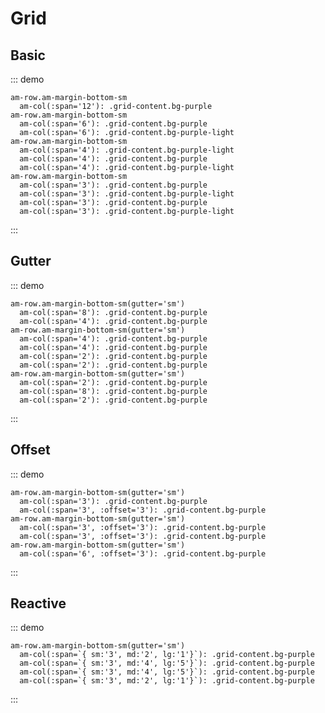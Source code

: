# Grid

## Basic

::: demo
```jade
am-row.am-margin-bottom-sm
  am-col(:span='12'): .grid-content.bg-purple
am-row.am-margin-bottom-sm
  am-col(:span='6'): .grid-content.bg-purple
  am-col(:span='6'): .grid-content.bg-purple-light
am-row.am-margin-bottom-sm
  am-col(:span='4'): .grid-content.bg-purple-light
  am-col(:span='4'): .grid-content.bg-purple
  am-col(:span='4'): .grid-content.bg-purple-light
am-row.am-margin-bottom-sm
  am-col(:span='3'): .grid-content.bg-purple
  am-col(:span='3'): .grid-content.bg-purple-light
  am-col(:span='3'): .grid-content.bg-purple
  am-col(:span='3'): .grid-content.bg-purple-light
```
:::

## Gutter

::: demo
```jade
am-row.am-margin-bottom-sm(gutter='sm')
  am-col(:span='8'): .grid-content.bg-purple
  am-col(:span='4'): .grid-content.bg-purple
am-row.am-margin-bottom-sm(gutter='sm')
  am-col(:span='4'): .grid-content.bg-purple
  am-col(:span='4'): .grid-content.bg-purple
  am-col(:span='2'): .grid-content.bg-purple
  am-col(:span='2'): .grid-content.bg-purple
am-row.am-margin-bottom-sm(gutter='sm')
  am-col(:span='2'): .grid-content.bg-purple
  am-col(:span='8'): .grid-content.bg-purple
  am-col(:span='2'): .grid-content.bg-purple
```
:::

## Offset

::: demo
```jade
am-row.am-margin-bottom-sm(gutter='sm')
  am-col(:span='3'): .grid-content.bg-purple
  am-col(:span='3', :offset='3'): .grid-content.bg-purple
am-row.am-margin-bottom-sm(gutter='sm')
  am-col(:span='3', :offset='3'): .grid-content.bg-purple
  am-col(:span='3', :offset='3'): .grid-content.bg-purple
am-row.am-margin-bottom-sm(gutter='sm')
  am-col(:span='6', :offset='3'): .grid-content.bg-purple
```
:::

## Reactive

::: demo
```jade
am-row.am-margin-bottom-sm(gutter='sm')
  am-col(:span=`{ sm:'3', md:'2', lg:'1'}`): .grid-content.bg-purple
  am-col(:span=`{ sm:'3', md:'4', lg:'5'}`): .grid-content.bg-purple
  am-col(:span=`{ sm:'3', md:'4', lg:'5'}`): .grid-content.bg-purple
  am-col(:span=`{ sm:'3', md:'2', lg:'1'}`): .grid-content.bg-purple
```
:::

<script>
export default {
  data () {
    return {
    }
  },
}
</script>

<style>
.bg-purple {
  background: #d3dce6;
}
.bg-purple-light {
  background: #e5e9f2;
}
.grid-content {
  border-radius: 4px;
  min-height: 36px;
}
</style>
